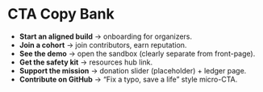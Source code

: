 # CTA Copy Bank
- **Start an aligned build** → onboarding for organizers.
- **Join a cohort** → join contributors, earn reputation.
- **See the demo** → open the sandbox (clearly separate from front-page).
- **Get the safety kit** → resources hub link.
- **Support the mission** → donation slider (placeholder) + ledger page.
- **Contribute on GitHub** → “Fix a typo, save a life” style micro-CTA.
